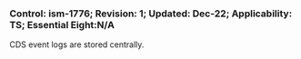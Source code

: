 ### Control: ism-1776; Revision: 1; Updated: Dec-22; Applicability: TS; Essential Eight:N/A
<p>CDS event logs are stored centrally.</p>